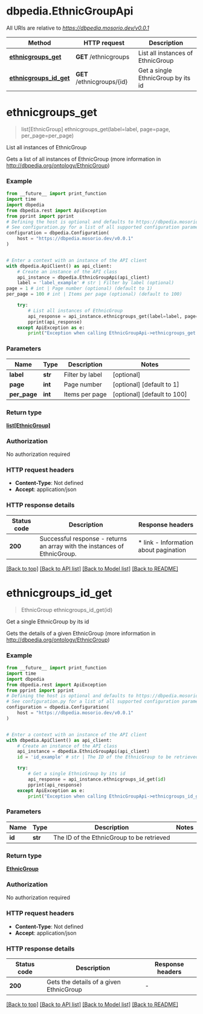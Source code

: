 # dbpedia.EthnicGroupApi

All URIs are relative to *https://dbpedia.mosorio.dev/v0.0.1*

Method | HTTP request | Description
------------- | ------------- | -------------
[**ethnicgroups_get**](EthnicGroupApi.md#ethnicgroups_get) | **GET** /ethnicgroups | List all instances of EthnicGroup
[**ethnicgroups_id_get**](EthnicGroupApi.md#ethnicgroups_id_get) | **GET** /ethnicgroups/{id} | Get a single EthnicGroup by its id


# **ethnicgroups_get**
> list[EthnicGroup] ethnicgroups_get(label=label, page=page, per_page=per_page)

List all instances of EthnicGroup

Gets a list of all instances of EthnicGroup (more information in http://dbpedia.org/ontology/EthnicGroup)

### Example

```python
from __future__ import print_function
import time
import dbpedia
from dbpedia.rest import ApiException
from pprint import pprint
# Defining the host is optional and defaults to https://dbpedia.mosorio.dev/v0.0.1
# See configuration.py for a list of all supported configuration parameters.
configuration = dbpedia.Configuration(
    host = "https://dbpedia.mosorio.dev/v0.0.1"
)


# Enter a context with an instance of the API client
with dbpedia.ApiClient() as api_client:
    # Create an instance of the API class
    api_instance = dbpedia.EthnicGroupApi(api_client)
    label = 'label_example' # str | Filter by label (optional)
page = 1 # int | Page number (optional) (default to 1)
per_page = 100 # int | Items per page (optional) (default to 100)

    try:
        # List all instances of EthnicGroup
        api_response = api_instance.ethnicgroups_get(label=label, page=page, per_page=per_page)
        pprint(api_response)
    except ApiException as e:
        print("Exception when calling EthnicGroupApi->ethnicgroups_get: %s\n" % e)
```

### Parameters

Name | Type | Description  | Notes
------------- | ------------- | ------------- | -------------
 **label** | **str**| Filter by label | [optional] 
 **page** | **int**| Page number | [optional] [default to 1]
 **per_page** | **int**| Items per page | [optional] [default to 100]

### Return type

[**list[EthnicGroup]**](EthnicGroup.md)

### Authorization

No authorization required

### HTTP request headers

 - **Content-Type**: Not defined
 - **Accept**: application/json

### HTTP response details
| Status code | Description | Response headers |
|-------------|-------------|------------------|
**200** | Successful response - returns an array with the instances of EthnicGroup. |  * link - Information about pagination <br>  |

[[Back to top]](#) [[Back to API list]](../README.md#documentation-for-api-endpoints) [[Back to Model list]](../README.md#documentation-for-models) [[Back to README]](../README.md)

# **ethnicgroups_id_get**
> EthnicGroup ethnicgroups_id_get(id)

Get a single EthnicGroup by its id

Gets the details of a given EthnicGroup (more information in http://dbpedia.org/ontology/EthnicGroup)

### Example

```python
from __future__ import print_function
import time
import dbpedia
from dbpedia.rest import ApiException
from pprint import pprint
# Defining the host is optional and defaults to https://dbpedia.mosorio.dev/v0.0.1
# See configuration.py for a list of all supported configuration parameters.
configuration = dbpedia.Configuration(
    host = "https://dbpedia.mosorio.dev/v0.0.1"
)


# Enter a context with an instance of the API client
with dbpedia.ApiClient() as api_client:
    # Create an instance of the API class
    api_instance = dbpedia.EthnicGroupApi(api_client)
    id = 'id_example' # str | The ID of the EthnicGroup to be retrieved

    try:
        # Get a single EthnicGroup by its id
        api_response = api_instance.ethnicgroups_id_get(id)
        pprint(api_response)
    except ApiException as e:
        print("Exception when calling EthnicGroupApi->ethnicgroups_id_get: %s\n" % e)
```

### Parameters

Name | Type | Description  | Notes
------------- | ------------- | ------------- | -------------
 **id** | **str**| The ID of the EthnicGroup to be retrieved | 

### Return type

[**EthnicGroup**](EthnicGroup.md)

### Authorization

No authorization required

### HTTP request headers

 - **Content-Type**: Not defined
 - **Accept**: application/json

### HTTP response details
| Status code | Description | Response headers |
|-------------|-------------|------------------|
**200** | Gets the details of a given EthnicGroup |  -  |

[[Back to top]](#) [[Back to API list]](../README.md#documentation-for-api-endpoints) [[Back to Model list]](../README.md#documentation-for-models) [[Back to README]](../README.md)

